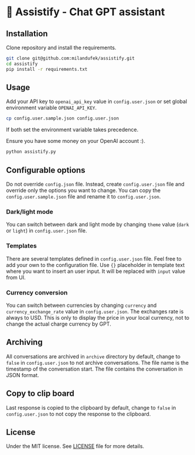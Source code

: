 # 💬 Assistify - Chat GPT assistant

## Installation

Clone repository and install the requirements.

```bash
git clone git@github.com:milandufek/assistify.git
cd assistify
pip install -r requirements.txt
```

## Usage

Add your API key to `openai_api_key` value in `config.user.json` or set global environment variable `OPENAI_API_KEY`.

```bash
cp config.user.sample.json config.user.json
```

If both set the environment variable takes precedence.

Ensure you have some money on your OpenAI account :).

```bash
python assistify.py
```

## Configurable options

Do not override `config.json` file. Instead, create `config.user.json` file and override only the options you want to change. You can copy the `config.user.sample.json` file and rename it to `config.user.json`.

### Dark/light mode

You can switch between dark and light mode by changing `theme` value (`dark` or `light`) in `config.user.json` file.

### Templates

There are several templates defined in `config.user.json` file. Feel free to add your own to the configuration file. Use `{}` placeholder in template text where you want to insert an user input. It will be replaced with `input` value from UI.

### Currency conversion

You can switch between currencies by changing `currency` and `currency_exchange_rate` value in `config.user.json`. The exchanges rate is always to USD. This is only to display the price in your local currency, not to change the actual charge currency by GPT.

## Archiving

All conversations are archived in `archive` directory by default, change to `false` in `config.user.json` to not archive conversations. The file name is the timestamp of the conversation start. The file contains the conversation in JSON format.

## Copy to clip board

Last response is copied to the clipboard by default, change to `false` in `config.user.json` to not copy the response to the clipboard.

## License

Under the MIT license. See [LICENSE](/LICENSE) file for more details.
